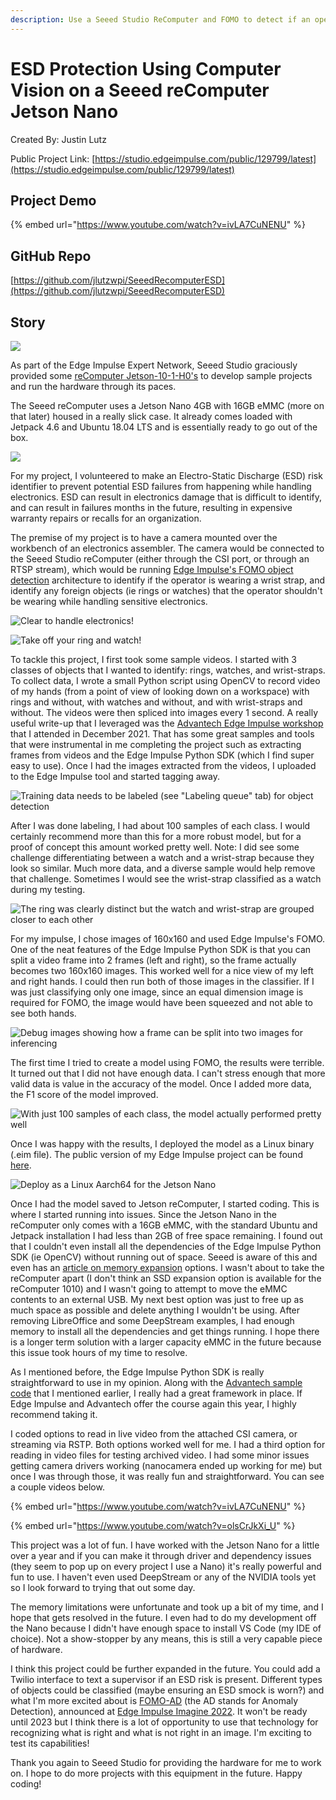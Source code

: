 ```yaml
---
description: Use a Seeed Studio ReComputer and FOMO to detect if an operator has ESD risk or protection when handling electronic components
---
```


# ESD Protection Using Computer Vision on a Seeed reComputer Jetson Nano 

Created By:
Justin Lutz 

Public Project Link:
[https://studio.edgeimpulse.com/public/129799/latest](https://studio.edgeimpulse.com/public/129799/latest)

## Project Demo

{% embed url="https://www.youtube.com/watch?v=ivLA7CuNENU" %}

## GitHub Repo

[https://github.com/jlutzwpi/SeeedRecomputerESD](https://github.com/jlutzwpi/SeeedRecomputerESD)

## Story

![](.gitbook/assets/esd-protection-using-computer-vision/intro.jpg)

As part of the Edge Impulse Expert Network, Seeed Studio graciously provided some [reComputer Jetson-10-1-H0's](https://wiki.seeedstudio.com/reComputer_Jetson_Series_Initiation/) to develop sample projects and run the hardware through its paces.

The Seeed reComputer uses a Jetson Nano 4GB with 16GB eMMC (more on that later) housed in a really slick case. It already comes loaded with Jetpack 4.6 and Ubuntu 18.04 LTS and is essentially ready to go out of the box.

![](.gitbook/assets/esd-protection-using-computer-vision/reComputer.jpg)

For my project, I volunteered to make an Electro-Static Discharge (ESD) risk identifier to prevent potential ESD failures from happening while handling electronics. ESD can result in electronics damage that is difficult to identify, and can result in failures months in the future, resulting in expensive warranty repairs or recalls for an organization.

The premise of my project is to have a camera mounted over the workbench of an electronics assembler. The camera would be connected to the Seeed Studio reComputer (either through the CSI port, or through an RTSP stream), which would be running [Edge Impulse's FOMO object detection](https://www.edgeimpulse.com/blog/announcing-fomo-faster-objects-more-objects) architecture to identify if the operator is wearing a wrist strap, and identify any foreign objects (ie rings or watches) that the operator shouldn't be wearing while handling sensitive electronics.

![Clear to handle electronics!](.gitbook/assets/esd-protection-using-computer-vision/proper.jpg)

![Take off your ring and watch!](.gitbook/assets/esd-protection-using-computer-vision/improper.jpg)

To tackle this project, I first took some sample videos. I started with 3 classes of objects that I wanted to identify: rings, watches, and wrist-straps. To collect data, I wrote a small Python script using OpenCV to record video of my hands (from a point of view of looking down on a workspace) with rings and without, with watches and without, and with wrist-straps and without. The videos were then spliced into images every 1 second. A really useful write-up that I leveraged was the [Advantech Edge Impulse workshop](https://github.com/edgeimpulse/workshop-advantech-jetson-nano) that I attended in December 2021. That has some great samples and tools that were instrumental in me completing the project such as extracting frames from videos and the Edge Impulse Python SDK (which I find super easy to use). Once I had the images extracted from the videos, I uploaded to the Edge Impulse tool and started tagging away.

![Training data needs to be labeled (see "Labeling queue" tab) for object detection](.gitbook/assets/esd-protection-using-computer-vision/data.jpg)

After I was done labeling, I had about 100 samples of each class. I would certainly recommend more than this for a more robust model, but for a proof of concept this amount worked pretty well. Note: I did see some challenge differentiating between a watch and a wrist-strap because they look so similar. Much more data, and a diverse sample would help remove that challenge. Sometimes I would see the wrist-strap classified as a watch during my testing.

![The ring was clearly distinct but the watch and wrist-strap are grouped closer to each other](.gitbook/assets/esd-protection-using-computer-vision/feature-explorer.jpg)

For my impulse, I chose images of 160x160 and used Edge Impulse's FOMO. One of the neat features of the Edge Impulse Python SDK is that you can split a video frame into 2 frames (left and right), so the frame actually becomes two 160x160 images. This worked well for a nice view of my left and right hands. I could then run both of those images in the classifier. If I was just classifying only one image, since an equal dimension image is required for FOMO, the image would have been squeezed and not able to see both hands.

![Debug images showing how a frame can be split into two images for inferencing](.gitbook/assets/esd-protection-using-computer-vision/debug.jpg)

The first time I tried to create a model using FOMO, the results were terrible. It turned out that I did not have enough data. I can't stress enough that more valid data is value in the accuracy of the model. Once I added more data, the F1 score of the model improved.

![With just 100 samples of each class, the model actually performed pretty well](.gitbook/assets/esd-protection-using-computer-vision/model.jpg)

Once I was happy with the results, I deployed the model as a Linux binary (.eim file). The public version of my Edge Impulse project can be found [here](https://studio.edgeimpulse.com/public/129799/latest).

![Deploy as a Linux Aarch64 for the Jetson Nano](.gitbook/assets/esd-protection-using-computer-vision/deployment.jpg)

Once I had the model saved to Jetson reComputer, I started coding. This is where I started running into issues. Since the Jetson Nano in the reComputer only comes with a 16GB eMMC, with the standard Ubuntu and Jetpack installation I had less than 2GB of free space remaining. I found out that I couldn't even install all the dependencies of the Edge Impulse Python SDK (ie OpenCV) without running out of space. Seeed is aware of this and even has an [article on memory expansion](https://wiki.seeedstudio.com/reComputer_Jetson_Memory_Expansion/) options. I wasn't about to take the reComputer apart (I don't think an SSD expansion option is available for the reComputer 1010) and I wasn't going to attempt to move the eMMC contents to an external USB. My next best option was just to free up as much space as possible and delete anything I wouldn't be using. After removing LibreOffice and some DeepStream examples, I had enough memory to install all the dependencies and get things running. I hope there is a longer term solution with a larger capacity eMMC in the future because this issue took hours of my time to resolve.

As I mentioned before, the Edge Impulse Python SDK is really straightforward to use in my opinion. Along with the [Advantech sample code](https://github.com/edgeimpulse/workshop-advantech-jetson-nano/tree/main/code_samples/inference) that I mentioned earlier, I really had a great framework in place. If Edge Impulse and Advantech offer the course again this year, I highly recommend taking it.

I coded options to read in live video from the attached CSI camera, or streaming via RSTP. Both options worked well for me. I had a third option for reading in video files for testing archived video. I had some minor issues getting camera drivers working (nanocamera ended up working for me) but once I was through those, it was really fun and straightforward. You can see a couple videos below.

{% embed url="https://www.youtube.com/watch?v=ivLA7CuNENU" %}

{% embed url="https://www.youtube.com/watch?v=olsCrJkXi_U" %}

This project was a lot of fun. I have worked with the Jetson Nano for a little over a year and if you can make it through driver and dependency issues (they seem to pop up on every project I use a Nano) it's really powerful and fun to use. I haven't even used DeepStream or any of the NVIDIA tools yet so I look forward to trying that out some day.

The memory limitations were unfortunate and took up a bit of my time, and I hope that gets resolved in the future. I even had to do my development off the Nano because I didn't have enough space to install VS Code (my IDE of choice). Not a show-stopper by any means, this is still a very capable piece of hardware.

I think this project could be further expanded in the future. You could add a Twilio interface to text a supervisor if an ESD risk is present. Different types of objects could be classified (maybe ensuring an ESD smock is worn?) and what I'm more excited about is [FOMO-AD](https://mobile.twitter.com/janjongboom/status/1575530285814362112) (the AD stands for Anomaly Detection), announced at [Edge Impulse Imagine 2022](https://edgeimpulse.com/imagine). It won't be ready until 2023 but I think there is a lot of opportunity to use that technology for recognizing what is right and what is not right in an image. I'm exciting to test its capabilities!

Thank you again to Seeed Studio for providing the hardware for me to work on. I hope to do more projects with this equipment in the future. Happy coding!
